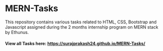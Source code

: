 # MERN-Tasks
This repository contains various tasks related to HTML, CSS, Bootstrap and Javascript assigned during the 2 months internship program on MERN stack by Ethunus.
#### View all Tasks here: https://surajprakash24.github.io/MERN-Tasks/
